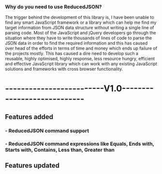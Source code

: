 ### Why do you need to use ReducedJSON?
The trigger behind the development of this library is, I have been unable to find any smart JavaScript framework or a library which can help me find my target information from JSON data structure without writing a single line of parsing code. Most of the JavaScript and jQuery developers go through the situation where they have to write thousands of lines of code to parse the JSON data in order to find the required information and this has caused over head of the efforts in terms of time and money which ends up failure of the projects mostly. This has caused a dire need to develop such a reusable, highly optimised, highly response, less resource hungry, efficient and effective JavaScript library which can work with any existing JavaScript solutions and frameworks with cross browser functionality.
# -------------------------V1.0----------------------------
## Features added
### - ReducedJSON command support
### - ReducedJSON command expressions like Equals, Ends with, Starts with, Contains, Less than, Greater than
## Features updated
